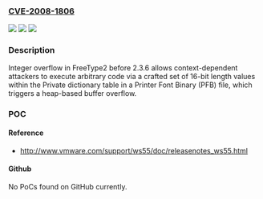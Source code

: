 ### [CVE-2008-1806](https://cve.mitre.org/cgi-bin/cvename.cgi?name=CVE-2008-1806)
![](https://img.shields.io/static/v1?label=Product&message=n%2Fa&color=blue)
![](https://img.shields.io/static/v1?label=Version&message=n%2Fa&color=blue)
![](https://img.shields.io/static/v1?label=Vulnerability&message=n%2Fa&color=brighgreen)

### Description

Integer overflow in FreeType2 before 2.3.6 allows context-dependent attackers to execute arbitrary code via a crafted set of 16-bit length values within the Private dictionary table in a Printer Font Binary (PFB) file, which triggers a heap-based buffer overflow.

### POC

#### Reference
- http://www.vmware.com/support/ws55/doc/releasenotes_ws55.html

#### Github
No PoCs found on GitHub currently.

